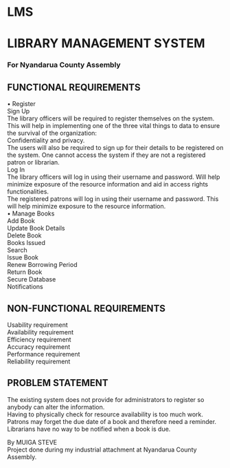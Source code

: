 # LMS

# LIBRARY MANAGEMENT SYSTEM
### For Nyandarua County Assembly

## FUNCTIONAL REQUIREMENTS
• Register<br>
Sign Up<br>
The library officers will be required to register themselves on the system. This will help in 
implementing one of the three vital things to data to ensure the survival of the organization: <br>
Confidentiality and privacy. <br>
The users will also be required to sign up for their details to be registered on the system. 
One cannot access the system if they are not a registered patron or librarian.<br>
Log In<br>
The library officers will log in using their username and password. Will help minimize 
exposure of the resource information and aid in access rights functionalities.<br>
The registered patrons will log in using their username and password. This will help minimize 
exposure to the resource information.<br>
• Manage Books <br>
Add Book<br>
Update Book Details<br>
Delete Book<br>
Books Issued<br>
Search<br>
Issue Book<br>
Renew Borrowing Period<br>
Return Book<br>
Secure Database<br>
Notifications<br>
## NON-FUNCTIONAL REQUIREMENTS
Usability requirement<br>
Availability requirement<br>
Efficiency requirement<br>
Accuracy requirement<br>
Performance requirement<br>
Reliability requirement<br>
## PROBLEM STATEMENT
The existing system does not provide for administrators to register so anybody can alter the 
information.<br>
Having to physically check for resource availability is too much work.<br>
Patrons may forget the due date of a book and therefore need a reminder.<br>
Librarians have no way to be notified when a book is due.<br>

By MUIGA STEVE <br>
Project done during my industrial attachment at Nyandarua County Assembly.<br><br>
